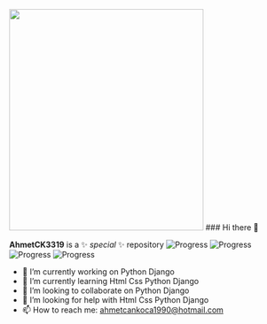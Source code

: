 <img src="https://cdn.pixabay.com/photo/2023/02/14/23/53/ai-generated-7790616_960_720.jpg" width="350" height="400">
### Hi there 👋

**AhmetCK3319** is a ✨ _special_ ✨ repository 
![Progress](https://progress-bar.dev/65/?title=Python)
![Progress](https://progress-bar.dev/30/?title=DJANGO)
![Progress](https://progress-bar.dev/85/?title=HTML)
![Progress](https://progress-bar.dev/75/?title=CSS)
- 🔭 I’m currently working on Python Django
- 🌱 I’m currently learning Html Css Python Django
- 👯 I’m looking to collaborate on Python Django
- 🤔 I’m looking for help with Html Css  Python Django
- 📫 How to reach me: ahmetcankoca1990@hotmail.com

